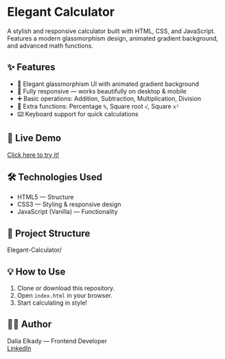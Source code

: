 # Elegant Calculator

A stylish and responsive calculator built with HTML, CSS, and JavaScript.  
Features a modern glassmorphism design, animated gradient background, and advanced math functions.

## ✨ Features
- 🎨 Elegant glassmorphism UI with animated gradient background
- 📱 Fully responsive — works beautifully on desktop & mobile
- ➕ Basic operations: Addition, Subtraction, Multiplication, Division
- 🧮 Extra functions: Percentage `%`, Square root `√`, Square `x²`
- ⌨️ Keyboard support for quick calculations

## 🚀 Live Demo
[Click here to try it!](https://your-Dalielkady.github.io/Elegant-Calculator/)

## 🛠️ Technologies Used
- HTML5 — Structure
- CSS3 — Styling & responsive design
- JavaScript (Vanilla) — Functionality

## 📂 Project Structure
Elegant-Calculator/

 
## 💡 How to Use
1. Clone or download this repository.
2. Open `index.html` in your browser.
3. Start calculating in style!

## 👩‍💻 Author
Dalia Elkady — Frontend Developer  
[LinkedIn](linkedin.com/in/dalia-elkady-7665222a5)


